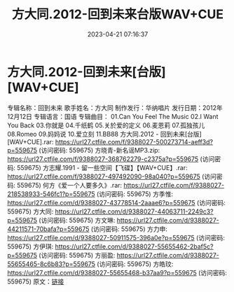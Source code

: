 ﻿---
title: 方大同.2012-回到未来台版WAV+CUE
date: 2023-04-21 07:16:37
categories: WAV车载音乐、镜像
tags: 华语中文
---
# 方大同.2012-回到未来[台版][WAV+CUE]

专辑名称：回到未来
歌手姓名：方大同
制作发行：华纳唱片
发行日期：2012年12月12日
专辑语言：国语
专辑曲目：
01.Can You Feel The Music
02.I Want You Back
03.你就是
04.千纸鹤
05.关於爱的定义
06.麦恩莉
07.孤独孩儿
08.Romeo
09.妈妈说
10.爱立刻
11.BB88
方大同.2012 - 回到未来[台版][WAV+CUE].rar: https://url27.ctfile.com/f/9388027-500273714-aeff3d?p=559675
(访问密码: 559675)
方晓青-新名谣MP3.zip: https://url27.ctfile.com/f/9388027-368762279-c2375a?p=559675
(访问密码: 559675)
方志耀.1991 - 留一些空间【飞碟】【WAV+CUE】.rar: https://url27.ctfile.com/f/9388027-497492090-98a040?p=559675
(访问密码: 559675)
何方《爱一个人要多久》.rar: https://url27.ctfile.com/f/9388027-218538933-546fc1?p=559675
(访问密码: 559675)
方季惟: https://url27.ctfile.com/d/9388027-43778514-2aaae6?p=559675
(访问密码: 559675)
方大同: https://url27.ctfile.com/d/9388027-44063711-2249c3?p=559675
(访问密码: 559675)
方文琳: https://url27.ctfile.com/d/9388027-44211571-70bafa?p=559675
(访问密码: 559675)
方力申: https://url27.ctfile.com/d/9388027-50911575-396a0e?p=559675
(访问密码: 559675)
方伊琪: https://url27.ctfile.com/d/9388027-55655462-2baf5c?p=559675
(访问密码: 559675)
方丽盈: https://url27.ctfile.com/d/9388027-55655465-8c6b83?p=559675
(访问密码: 559675)
方皓玟: https://url27.ctfile.com/d/9388027-55655468-b37aa9?p=559675
(访问密码: 559675)
原文：[链接](https://blog.sina.com.cn/s/blog_1647c7e76010311j1.html)